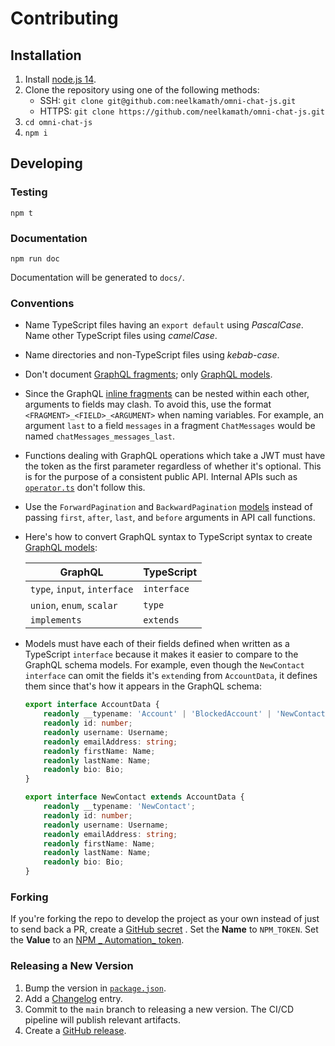# Contributing

## Installation

1. Install [node.js 14](https://nodejs.org/en/download/).
1. Clone the repository using one of the following methods:
    - SSH: `git clone git@github.com:neelkamath/omni-chat-js.git`
    - HTTPS: `git clone https://github.com/neelkamath/omni-chat-js.git`
1. `cd omni-chat-js`
1. `npm i`

## Developing

### Testing

```
npm t
```

### Documentation

```
npm run doc
```

Documentation will be generated to `docs/`.

### Conventions

- Name TypeScript files having an `export default` using _PascalCase_. Name other TypeScript files using _camelCase_.
- Name directories and non-TypeScript files using _kebab-case_.
- Don't document [GraphQL fragments](src/graphql-api/fragments.ts); only [GraphQL models](src/graphql-api/models.ts).
- Since the GraphQL [inline fragments](src/graphql-api/fragments.ts) can be nested within each other, arguments to fields may clash. To avoid this, use the format `<FRAGMENT>_<FIELD>_<ARGUMENT>` when naming variables. For example, an argument `last` to a field `messages` in a fragment `ChatMessages` would be named `chatMessages_messages_last`.
- Functions dealing with GraphQL operations which take a JWT must have the token as the first parameter regardless of whether it's optional. This is for the purpose of a consistent public API. Internal APIs such as [`operator.ts`](src/graphql-api/operator.ts) don't follow this.
- Use the `ForwardPagination` and `BackwardPagination` [models](src/graphql-api/pagination.ts) instead of passing `first`, `after`, `last`, and `before` arguments in API call functions.
- Here's how to convert GraphQL syntax to TypeScript syntax to create [GraphQL models](src/graphql-api/models.ts):

    |GraphQL|TypeScript|
    |---|---|
    |`type`, `input`, `interface`|`interface`|
    |`union`, `enum`, `scalar`|`type`|
    |`implements`|`extends`|
- Models must have each of their fields defined when written as a TypeScript `interface` because it makes it easier to compare to the GraphQL schema models. For example, even though the `NewContact` `interface` can omit the fields it's `extend`ing from `AccountData`, it defines them since that's how it appears in the GraphQL schema:

    ```typescript
    export interface AccountData {
        readonly __typename: 'Account' | 'BlockedAccount' | 'NewContact';
        readonly id: number;
        readonly username: Username;
        readonly emailAddress: string;
        readonly firstName: Name;
        readonly lastName: Name;
        readonly bio: Bio;
    }

    export interface NewContact extends AccountData {
        readonly __typename: 'NewContact';
        readonly id: number;
        readonly username: Username;
        readonly emailAddress: string;
        readonly firstName: Name;
        readonly lastName: Name;
        readonly bio: Bio;
    }
    ```

### Forking

If you're forking the repo to develop the project as your own instead of just to send back a PR, create
a [GitHub secret](https://docs.github.com/en/actions/reference/encrypted-secrets#creating-encrypted-secrets-for-a-repository)
. Set the **Name** to `NPM_TOKEN`. Set the **Value** to an [NPM _
Automation_ token](https://docs.npmjs.com/creating-and-viewing-access-tokens).

### Releasing a New Version

1. Bump the version in [`package.json`](package.json).
1. Add a [Changelog](CHANGELOG.md) entry.
1. Commit to the `main` branch to releasing a new version. The CI/CD pipeline will publish relevant artifacts.
1. Create a [GitHub release](https://docs.github.com/en/github/administering-a-repository/managing-releases-in-a-repository#creating-a-release).
